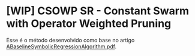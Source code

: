 # [WIP] CSOWP SR - Constant Swarm  with Operator Weighted Pruning
Esse é o método desenvolvido como base no artigo [ABaselineSymbolicRegressionAlgorithm.pdf](https://github.com/Guilherme-Ataliba/Phase_Three-SR/files/14030691/ABaselineSymbolicRegressionAlgorithm.pdf). 
